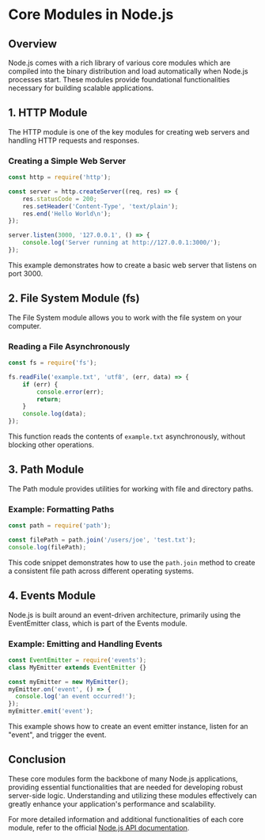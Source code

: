 # Core Modules in Node.js

## Overview
Node.js comes with a rich library of various core modules which are compiled into the binary distribution and load automatically when Node.js processes start. These modules provide foundational functionalities necessary for building scalable applications.

## 1. HTTP Module
The HTTP module is one of the key modules for creating web servers and handling HTTP requests and responses.

### Creating a Simple Web Server
```javascript
const http = require('http');

const server = http.createServer((req, res) => {
    res.statusCode = 200;
    res.setHeader('Content-Type', 'text/plain');
    res.end('Hello World\n');
});

server.listen(3000, '127.0.0.1', () => {
    console.log('Server running at http://127.0.0.1:3000/');
});
```
This example demonstrates how to create a basic web server that listens on port 3000.

## 2. File System Module (fs)
The File System module allows you to work with the file system on your computer.

### Reading a File Asynchronously
```javascript
const fs = require('fs');

fs.readFile('example.txt', 'utf8', (err, data) => {
    if (err) {
        console.error(err);
        return;
    }
    console.log(data);
});
```
This function reads the contents of `example.txt` asynchronously, without blocking other operations.

## 3. Path Module
The Path module provides utilities for working with file and directory paths.

### Example: Formatting Paths
```javascript
const path = require('path');

const filePath = path.join('/users/joe', 'test.txt');
console.log(filePath);
```
This code snippet demonstrates how to use the `path.join` method to create a consistent file path across different operating systems.

## 4. Events Module
Node.js is built around an event-driven architecture, primarily using the EventEmitter class, which is part of the Events module.

### Example: Emitting and Handling Events
```javascript
const EventEmitter = require('events');
class MyEmitter extends EventEmitter {}

const myEmitter = new MyEmitter();
myEmitter.on('event', () => {
  console.log('an event occurred!');
});
myEmitter.emit('event');
```
This example shows how to create an event emitter instance, listen for an "event", and trigger the event.

## Conclusion
These core modules form the backbone of many Node.js applications, providing essential functionalities that are needed for developing robust server-side logic. Understanding and utilizing these modules effectively can greatly enhance your application's performance and scalability.

For more detailed information and additional functionalities of each core module, refer to the official [Node.js API documentation](https://nodejs.org/api/).
